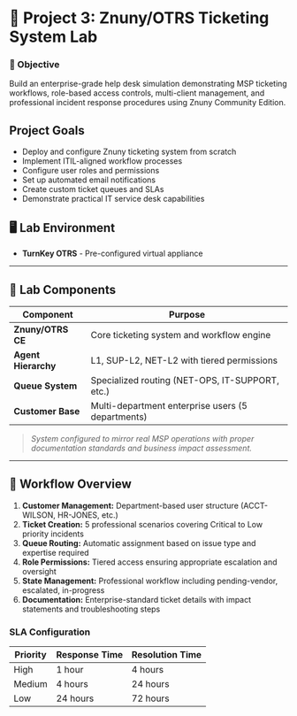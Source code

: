 # 🎫 **Project 3: Znuny/OTRS Ticketing System Lab**
### 🎯 Objective  
Build an enterprise-grade help desk simulation demonstrating MSP ticketing workflows, role-based access controls, multi-client management, and professional incident response procedures using Znuny Community Edition.

## Project Goals

- Deploy and configure Znuny ticketing system from scratch
- Implement ITIL-aligned workflow processes
- Configure user roles and permissions
- Set up automated email notifications
- Create custom ticket queues and SLAs
- Demonstrate practical IT service desk capabilities

## 🖥️ Lab Environment

- **TurnKey OTRS** - Pre-configured virtual appliance

---
## 🧱 Lab Components  
| Component           | Purpose                                            |
|---------------------|----------------------------------------------------|
| **Znuny/OTRS CE**   | Core ticketing system and workflow engine         |
| **Agent Hierarchy** | L1, SUP-L2, NET-L2 with tiered permissions       |
| **Queue System**    | Specialized routing (NET-OPS, IT-SUPPORT, etc.)   |
| **Customer Base**   | Multi-department enterprise users (5 departments) |

> *System configured to mirror real MSP operations with proper documentation standards and business impact assessment.*

---
## 🔄 Workflow Overview  
1. **Customer Management:** Department-based user structure (ACCT-WILSON, HR-JONES, etc.)
2. **Ticket Creation:** 5 professional scenarios covering Critical to Low priority incidents  
3. **Queue Routing:** Automatic assignment based on issue type and expertise required
4. **Role Permissions:** Tiered access ensuring appropriate escalation and oversight
5. **State Management:** Professional workflow including pending-vendor, escalated, in-progress
6. **Documentation:** Enterprise-standard ticket details with impact statements and troubleshooting steps

### SLA Configuration
| Priority | Response Time | Resolution Time |
|----------|---------------|-----------------|
| High     | 1 hour        | 4 hours         |
| Medium   | 4 hours       | 24 hours        |
| Low      | 24 hours      | 72 hours        |
